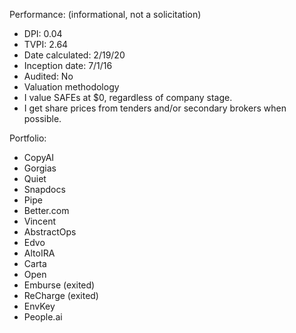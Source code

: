 Performance: (informational, not a solicitation) 
- DPI: 0.04
- TVPI: 2.64
- Date calculated: 2/19/20
- Inception date: 7/1/16
- Audited: No 
- Valuation methodology
 - I value SAFEs at $0, regardless of company stage. 
 - I get share prices from tenders and/or secondary brokers when possible. 

Portfolio:
- CopyAI
- Gorgias
- Quiet
- Snapdocs 
- Pipe 
- Better.com 
- Vincent 
- AbstractOps 
- Edvo 
- AltoIRA 
- Carta 
- Open 
- Emburse (exited) 
- ReCharge (exited) 
- EnvKey 
- People.ai
<!--stackedit_data:
eyJoaXN0b3J5IjpbOTQ1NTI1MTE1XX0=
-->
